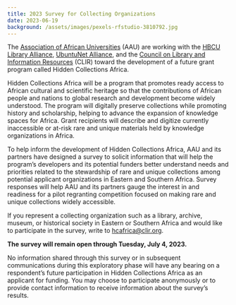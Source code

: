 ```yaml
---
title: 2023 Survey for Collecting Organizations
date: 2023-06-19
background: /assets/images/pexels-rfstudio-3810792.jpg
---
```


The [Association of African Universities](https://aau.org/) (AAU) are working with the [HBCU Library Alliance](https://hbculibraries.org/), [UbuntuNet Alliance](https://ubuntunet.net/), and the [Council on Library and Information Resources](https://www.clir.org/) (CLIR) toward the development of a future grant program called Hidden Collections Africa.
 
Hidden Collections Africa will be a program that promotes ready access to African cultural and scientific heritage so that the contributions of African people and nations to global research and development become widely understood. The program will digitally preserve collections while promoting history and scholarship, helping to advance the expansion of knowledge spaces for Africa. Grant recipients will describe and digitize currently inaccessible or at-risk rare and unique materials held by knowledge organizations in Africa.
 
To help inform the development of Hidden Collections Africa, AAU and its partners have designed a survey to solicit information that will help the program’s developers and its potential funders better understand needs and priorities related to the stewardship of rare and unique collections among potential applicant organizations in Eastern and Southern Africa. Survey responses will help AAU and its partners gauge the interest in and readiness for a pilot regranting competition focused on making rare and unique collections widely accessible.

If you represent a collecting organization such as a library, archive, museum, or historical society in Eastern or Southern Africa and would like to participate in the survey, write to <a href="mailto:hcafrica@clir.org">hcafrica@clir.org</a>.

**The survey will remain open through Tuesday, July 4, 2023.**

No information shared through this survey or in subsequent communications during this exploratory phase will have any bearing on a respondent’s future participation in Hidden Collections Africa as an applicant for funding. You may choose to participate anonymously or to provide contact information to receive information about the survey’s results.
